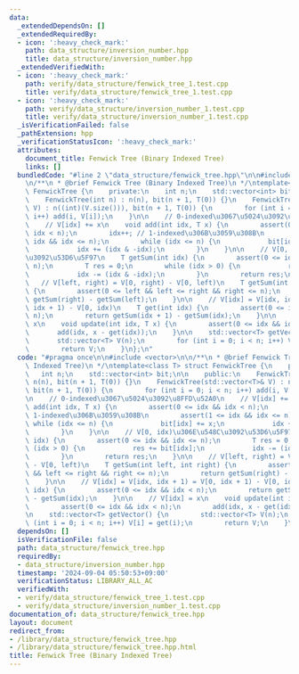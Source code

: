 ```yaml
---
data:
  _extendedDependsOn: []
  _extendedRequiredBy:
  - icon: ':heavy_check_mark:'
    path: data_structure/inversion_number.hpp
    title: data_structure/inversion_number.hpp
  _extendedVerifiedWith:
  - icon: ':heavy_check_mark:'
    path: verify/data_structure/fenwick_tree_1.test.cpp
    title: verify/data_structure/fenwick_tree_1.test.cpp
  - icon: ':heavy_check_mark:'
    path: verify/data_structure/inversion_number_1.test.cpp
    title: verify/data_structure/inversion_number_1.test.cpp
  _isVerificationFailed: false
  _pathExtension: hpp
  _verificationStatusIcon: ':heavy_check_mark:'
  attributes:
    document_title: Fenwick Tree (Binary Indexed Tree)
    links: []
  bundledCode: "#line 2 \"data_structure/fenwick_tree.hpp\"\n\n#include <vector>\n\
    \n/**\n * @brief Fenwick Tree (Binary Indexed Tree)\n */\ntemplate<class T> struct\
    \ FenwickTree {\n    private:\n    int n;\n    std::vector<int> bit;\n\n    public:\n\
    \    FenwickTree(int n) : n(n), bit(n + 1, T(0)) {}\n    FenwickTree(std::vector<T>&\
    \ V) : n((int)(V.size())), bit(n + 1, T(0)) {\n        for (int i = 0; i < n;\
    \ i++) add(i, V[i]);\n    }\n\n    // 0-indexed\u3067\u5024\u3092\u8FFD\u52A0\n\
    \    // V[idx] += x\n    void add(int idx, T x) {\n        assert(0 <= idx &&\
    \ idx < n);\n        idx++; // 1-indexed\u306B\u3059\u308B\n        assert(1 <=\
    \ idx && idx <= n);\n        while (idx <= n) {\n            bit[idx] += x;\n\
    \            idx += (idx & -idx);\n        }\n    }\n\n    // V[0, idx)\u306E\u548C\
    \u3092\u53D6\u5F97\n    T getSum(int idx) {\n        assert(0 <= idx && idx <=\
    \ n);\n        T res = 0;\n        while (idx > 0) {\n            res += bit[idx];\n\
    \            idx -= (idx & -idx);\n        }\n        return res;\n    }\n\n \
    \   // V[left, right) = V[0, right) - V[0, left)\n    T getSum(int left, int right)\
    \ {\n        assert(0 <= left && left <= right && right <= n);\n        return\
    \ getSum(right) - getSum(left);\n    }\n\n    // V[idx] = V[idx, idx + 1) = V[0,\
    \ idx + 1) - V[0, idx)\n    T get(int idx) {\n        assert(0 <= idx && idx <\
    \ n);\n        return getSum(idx + 1) - getSum(idx);\n    }\n\n    // V[idx] =\
    \ x\n    void update(int idx, T x) {\n        assert(0 <= idx && idx < n);\n \
    \       add(idx, x - get(idx));\n    }\n\n    std::vector<T> getVector() {\n \
    \       std::vector<T> V(n);\n        for (int i = 0; i < n; i++) V[i] = get(i);\n\
    \        return V;\n    }\n};\n"
  code: "#pragma once\n\n#include <vector>\n\n/**\n * @brief Fenwick Tree (Binary\
    \ Indexed Tree)\n */\ntemplate<class T> struct FenwickTree {\n    private:\n \
    \   int n;\n    std::vector<int> bit;\n\n    public:\n    FenwickTree(int n) :\
    \ n(n), bit(n + 1, T(0)) {}\n    FenwickTree(std::vector<T>& V) : n((int)(V.size())),\
    \ bit(n + 1, T(0)) {\n        for (int i = 0; i < n; i++) add(i, V[i]);\n    }\n\
    \n    // 0-indexed\u3067\u5024\u3092\u8FFD\u52A0\n    // V[idx] += x\n    void\
    \ add(int idx, T x) {\n        assert(0 <= idx && idx < n);\n        idx++; //\
    \ 1-indexed\u306B\u3059\u308B\n        assert(1 <= idx && idx <= n);\n       \
    \ while (idx <= n) {\n            bit[idx] += x;\n            idx += (idx & -idx);\n\
    \        }\n    }\n\n    // V[0, idx)\u306E\u548C\u3092\u53D6\u5F97\n    T getSum(int\
    \ idx) {\n        assert(0 <= idx && idx <= n);\n        T res = 0;\n        while\
    \ (idx > 0) {\n            res += bit[idx];\n            idx -= (idx & -idx);\n\
    \        }\n        return res;\n    }\n\n    // V[left, right) = V[0, right)\
    \ - V[0, left)\n    T getSum(int left, int right) {\n        assert(0 <= left\
    \ && left <= right && right <= n);\n        return getSum(right) - getSum(left);\n\
    \    }\n\n    // V[idx] = V[idx, idx + 1) = V[0, idx + 1) - V[0, idx)\n    T get(int\
    \ idx) {\n        assert(0 <= idx && idx < n);\n        return getSum(idx + 1)\
    \ - getSum(idx);\n    }\n\n    // V[idx] = x\n    void update(int idx, T x) {\n\
    \        assert(0 <= idx && idx < n);\n        add(idx, x - get(idx));\n    }\n\
    \n    std::vector<T> getVector() {\n        std::vector<T> V(n);\n        for\
    \ (int i = 0; i < n; i++) V[i] = get(i);\n        return V;\n    }\n};\n"
  dependsOn: []
  isVerificationFile: false
  path: data_structure/fenwick_tree.hpp
  requiredBy:
  - data_structure/inversion_number.hpp
  timestamp: '2024-09-04 05:50:53+09:00'
  verificationStatus: LIBRARY_ALL_AC
  verifiedWith:
  - verify/data_structure/fenwick_tree_1.test.cpp
  - verify/data_structure/inversion_number_1.test.cpp
documentation_of: data_structure/fenwick_tree.hpp
layout: document
redirect_from:
- /library/data_structure/fenwick_tree.hpp
- /library/data_structure/fenwick_tree.hpp.html
title: Fenwick Tree (Binary Indexed Tree)
---
```

